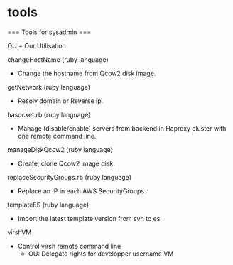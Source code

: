 # tools
=== Tools for sysadmin ===

OU = Our Utilisation

changeHostName (ruby language)<br/>
* Change the hostname from Qcow2 disk image.

getNetwork (ruby language) <br/>
* Resolv domain or Reverse ip.

hasocket.rb (ruby language)<br/>
* Manage (disable/enable) servers from backend in Haproxy cluster with one remote command line.

manageDiskQcow2 (ruby language)<br/>
* Create, clone Qcow2 image disk.

replaceSecurityGroups.rb (ruby language)<br/>
* Replace an IP in each AWS SecurityGroups.

templateES (ruby language)<br/>
* Import the latest template version from svn to es

virshVM<br/>
* Control virsh remote command line<br/>
    * OU: Delegate rights for developper username VM



